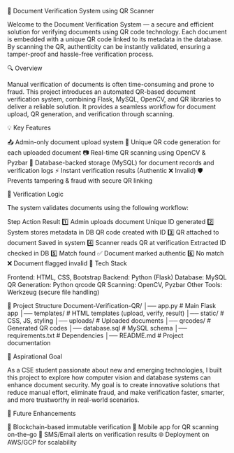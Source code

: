 📄 Document Verification System using QR Scanner

Welcome to the Document Verification System — a secure and efficient solution for verifying documents using QR code technology. Each document is embedded with a unique QR code linked to its metadata in the database. By scanning the QR, authenticity can be instantly validated, ensuring a tamper-proof and hassle-free verification process.

🔍 Overview

Manual verification of documents is often time-consuming and prone to fraud. This project introduces an automated QR-based document verification system, combining Flask, MySQL, OpenCV, and QR libraries to deliver a reliable solution. It provides a seamless workflow for document upload, QR generation, and verification through scanning.

💡 Key Features

📤 Admin-only document upload system
🔐 Unique QR code generation for each uploaded document
📷 Real-time QR scanning using OpenCV & Pyzbar
💾 Database-backed storage (MySQL) for document records and verification logs
⚡ Instant verification results (Authentic ❌ Invalid)
🛡️ Prevents tampering & fraud with secure QR linking

🧠 Verification Logic

The system validates documents using the following workflow:

Step	Action	Result
1️⃣	Admin uploads document	Unique ID generated
2️⃣	System stores metadata in DB	QR code created with ID
3️⃣	QR attached to document	Saved in system
4️⃣	Scanner reads QR at verification	Extracted ID checked in DB
5️⃣	Match found ✅	Document marked authentic
6️⃣	No match ❌	Document flagged invalid
🚀 Tech Stack

Frontend: HTML, CSS, Bootstrap
Backend: Python (Flask)
Database: MySQL
QR Generation: Python qrcode
QR Scanning: OpenCV, Pyzbar
Other Tools: Werkzeug (secure file handling)

📂 Project Structure
Document-Verification-QR/
│── app.py            # Main Flask app
│── templates/        # HTML templates (upload, verify, result)
│── static/           # CSS, JS, styling
│── uploads/          # Uploaded documents
│── qrcodes/          # Generated QR codes
│── database.sql      # MySQL schema
│── requirements.txt  # Dependencies
│── README.md         # Project documentation

🌟 Aspirational Goal

As a CSE student passionate about new and emerging technologies, I built this project to explore how computer vision and database systems can enhance document security. My goal is to create innovative solutions that reduce manual effort, eliminate fraud, and make verification faster, smarter, and more trustworthy in real-world scenarios.

📌 Future Enhancements

🔄 Blockchain-based immutable verification
📱 Mobile app for QR scanning on-the-go
🔔 SMS/Email alerts on verification results
🌐 Deployment on AWS/GCP for scalability
